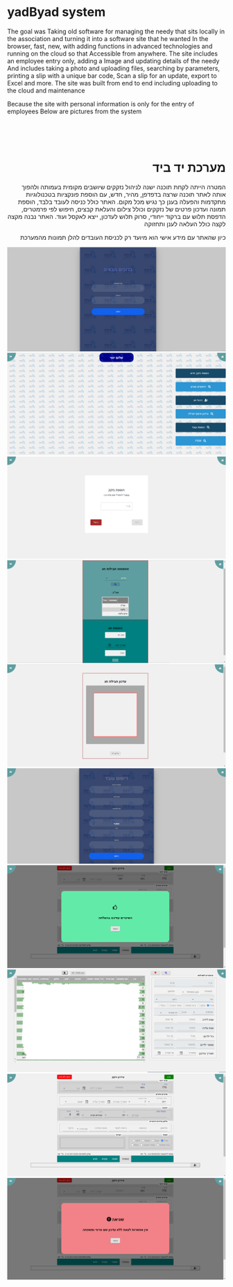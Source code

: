 # yadByad system

<p> The goal was Taking old software for managing the needy that sits locally in the association and turning it into a software site that he wanted
In the browser, fast, new, with adding functions in advanced technologies and running on the cloud so that
Accessible from anywhere. The site includes an employee entry only, adding a Image and updating details of the needy
And includes taking a photo and uploading files, searching by parameters, printing a slip with a unique bar code,
Scan a slip for an update, export to Excel and more. The site was built from end to end including uploading to the cloud and maintenance </p>
<p> Because the site with personal information is only for the entry of employees
Below are pictures from the system </p>
<br/><br/><br/>

# <h1 dir="rtl">מערכת יד ביד </h1> 
<p dir="rtl">
המטרה הייתה לקחת תוכנה ישנה לניהול נזקקים שיושבים מקומית בעמותה ולהפוך אותה לאתר תוכנה שרצה
בדפדפן, מהיר, חדש, עם הוספת פונקציות בטכנולוגיות מתקדמות והפעלה בענן כך
נגיש מכל מקום. האתר כולל כניסה לעובד בלבד, הוספת תמונה ועדכון פרטים של נזקקים
וכולל צילום והעלאת קבצים, חיפוש לפי פרמטרים, הדפסת תלוש עם ברקוד ייחודי,
סרוק תלוש לעדכון, ייצא לאקסל ועוד. האתר נבנה מקצה לקצה כולל העלאה לענן ותחזוקה
</p>
<p dir="rtl"> כיון שהאתר עם מידע אישי הוא מיועד רק לכניסת העובדים 
להלן תמונות מהמערכת</p>

![](/server/img/3.png)
![](/server/img/4.png)
![](/server/img/5.png)
![](/server/img/6.png)
![](/server/img/7.png)
![](/server/img/8.png)
![](/server/img/9.png)
![](/server/img/10.png)
![](/server/img/11.png)
![](/server/img/12.png)

